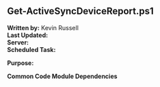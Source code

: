 ## Get-ActiveSyncDeviceReport.ps1

**Written by:** Kevin Russell<br>
**Last Updated:**<br>
**Server:**<br>
**Scheduled Task:**<br>

**Purpose:**

**Common Code Module Dependencies**<br>
